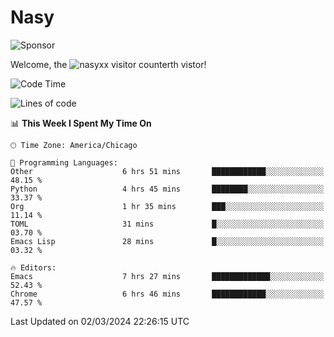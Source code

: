 # Nasy

<!--
<p align="center">
<img height="200" src="https://github-readme-stats.vercel.app/api?username=nasyxx&count_private=true&show_icons=true&theme=dracula&include_all_commits=true"/>
<img height="200" src="https://github-readme-stats.vercel.app/api/top-langs/?username=nasyxx&theme=dracula&hide=html,jupyter+notebook&count_private=true&show_icons=true"/>
</p>

  
----------------
-->

![Sponsor](https://img.shields.io/static/v1.svg?label=Sponsor&message=%E2%9D%A4&logo=GitHub&style=flat&color=pink)
 
Welcome, the ![nasyxx visitor counter](https://count.getloli.com/get/@nasyxx?theme=rule34)th vistor!
 
<!--START_SECTION:waka-->
![Code Time](http://img.shields.io/badge/Code%20Time-4%2C324%20hrs%2021%20mins-blue)

![Lines of code](https://img.shields.io/badge/From%20Hello%20World%20I%27ve%20Written-6.3%20million%20lines%20of%20code-blue)

📊 **This Week I Spent My Time On** 

```text
🕑︎ Time Zone: America/Chicago

💬 Programming Languages: 
Other                    6 hrs 51 mins       ████████████░░░░░░░░░░░░░   48.15 % 
Python                   4 hrs 45 mins       ████████░░░░░░░░░░░░░░░░░   33.37 % 
Org                      1 hr 35 mins        ███░░░░░░░░░░░░░░░░░░░░░░   11.14 % 
TOML                     31 mins             █░░░░░░░░░░░░░░░░░░░░░░░░   03.70 % 
Emacs Lisp               28 mins             █░░░░░░░░░░░░░░░░░░░░░░░░   03.32 % 

🔥 Editors: 
Emacs                    7 hrs 27 mins       █████████████░░░░░░░░░░░░   52.43 % 
Chrome                   6 hrs 46 mins       ████████████░░░░░░░░░░░░░   47.57 % 
```


 Last Updated on 02/03/2024 22:26:15 UTC
<!--END_SECTION:waka-->

<!-- ![visitors](https://visitor-badge.laobi.icu/badge?page_id=nasyxx.nasyxx) -->
